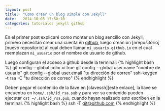 ```yaml
---
layout: post
title:  "Como crear un blog simple cpn Jekyll"
date:   2014-10-05 17:58:10
categories: tutoriales jekyll github
---
```


En el primer post explicaré como montar un blog sencillo con Jekyll, primero necesitan crear una cuenta en [github][github], luego crean un [nrepositorio][nuevo repositorio] al cual deben llamar `mi_usuario.github.io` en el cual reemplazan `mi_usuario` por el nombre de usuario de github.

Luego configuran el acceso a github desde la terminal:
{% highlight bash %}
git config --global color.ui true
git config --global user.name "nombre de usuario"
git config --global user.email "tu dirección de correo"
ssh-keygen -t rsa -C "tu dirección de correo"
{% endhighlight %}

Deben pegar el contenido de la llave en [clavessh][este enlace], la llave se encuentra en `home/.ssh/id_rsa.pub` y para ver su contenido pueden ejecutar `cat ~/.ssh/id_rsa.pub`, cuando hayan realizado esto escriben en la terminal.
{% highlight bash %}
ssh -T git@github.com
{% endhighlight %}

[github]:	https://github.com
[nrepositorio]: https://github.com/new
[clavessh]: https://github.com/settings/ssh
